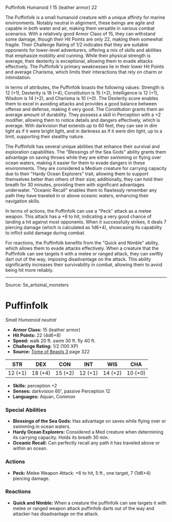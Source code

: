 <MonsterName/>Puffinfolk</MonsterName>
<CreatureType/>Humanoid</CreatureType>
<CR/>1</CR>
<AC/>15 (leather armor)</AC>
<HP/>22</HP>
<summary>The Puffinfolk is a small humanoid creature with a unique affinity for marine environments. Notably neutral in alignment, these beings are agile and capable in both water and air, making them versatile in various combat scenarios. With a relatively good Armor Class of 15, they can withstand some damage, though their Hit Points are only 22, making them somewhat fragile. Their Challenge Rating of 1/2 indicates that they are suitable opponents for lower-level adventurers, offering a mix of skills and abilities that emphasize mobility and cunning. While their physical strength is average, their dexterity is exceptional, allowing them to evade attacks effectively. The Puffinfolk's primary weaknesses lie in their lower Hit Points and average Charisma, which limits their interactions that rely on charm or intimidation.</summary>

<detail>

In terms of attributes, the Puffinfolk boasts the following values: Strength is 12 (+1), Dexterity is 18 (+4), Constitution is 15 (+2), Intelligence is 12 (+1), Wisdom is 14 (+2), and Charisma is 10 (+0). The Dexterity score enables them to excel in avoiding attacks and provides a good balance between offense and defense, making it very good. The Constitution grants them an average amount of durability. They possess a skill in Perception with a +2 modifier, allowing them to notice details and dangers effectively, which is average. With darkvision that extends up to 60 feet, they can see in dim light as if it were bright light, and in darkness as if it were dim light, up to a limit, supporting their stealthy nature.

The Puffinfolk has several unique abilities that enhance their survival and exploration capabilities. The "Blessings of the Sea Gods" ability grants them advantage on saving throws while they are either swimming or flying over ocean waters, making it easier for them to evade dangers in these environments. They are considered a Medium creature for carrying capacity due to their "Hardy Ocean Explorers" trait, allowing them to support themselves better than others of their size; additionally, they can hold their breath for 30 minutes, providing them with significant advantages underwater. "Oceanic Recall" enables them to flawlessly remember any path they have traveled in or above oceanic waters, enhancing their navigation skills.

In terms of actions, the Puffinfolk can use a "Peck" attack as a melee weapon. This attack has a +6 to hit, indicating a very good chance of landing a hit against most opponents. When it successfully strikes, it deals 7 piercing damage (which is calculated as 1d6+4), showcasing its capability to inflict solid damage during combat. 

For reactions, the Puffinfolk benefits from the "Quick and Nimble" ability, which allows them to evade attacks effectively. When a creature that the Puffinfolk can see targets it with a melee or ranged attack, they can swiftly dart out of the way, imposing disadvantage on the attack. This ability significantly increases their survivability in combat, allowing them to avoid being hit more reliably.</detail>



---

Source: 5e_artisinal_monsters

# Puffinfolk

*Small* *Humanoid* *neutral*

- **Armor Class:** 15 (leather armor)
- **Hit Points:** 22 (4d6+8)
- **Speed:** walk 20 ft. swim 30 ft. fly 40 ft.
- **Challenge Rating:** 1/2 (100 XP)
- **Source:** [Tome of Beasts 3](https://koboldpress.com/kpstore/product/tome-of-beasts-3-for-5th-edition/) page 322

| STR | DEX | CON | INT | WIS | CHA |
| --- | --- | --- | --- | --- | --- |
| 12 (+1) | 18 (+4) | 15 (+2) | 12 (+1) | 14 (+2) | 10 (+0) |

- **Skills:** perception +2
- **Senses:** darkvision 60', passive Perception 12
- **Languages:** Aquan, Common

### Special Abilities

- **Blessings of the Sea Gods:** Has advantage on saves while flying over or swimming in ocean waters.
- **Hardy Ocean Explorers:** Considered a Med creature when determining its carrying capacity. Holds its breath 30 min.
- **Oceanic Recall:** Can perfectly recall any path it has traveled above or within an ocean.

### Actions

- **Peck:** Melee Weapon Attack: +6 to hit, 5 ft., one target, 7 (1d6+4) piercing damage.

### Reactions

- **Quick and Nimble:** When a creature the puffinfolk can see targets it with melee or ranged weapon attack puffinfolk darts out of the way and attacker has disadvantage on the attack.




